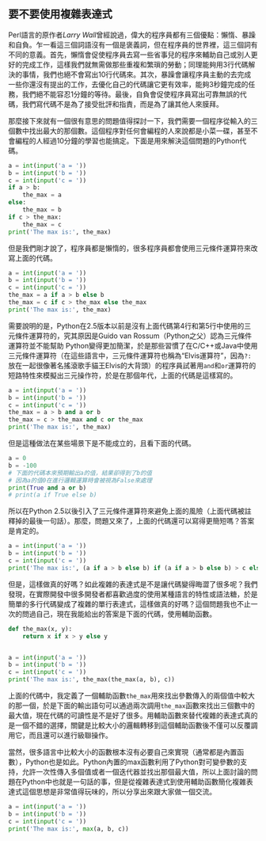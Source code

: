 ## 要不要使用複雜表達式

Perl語言的原作者*Larry Wall*曾經說過，偉大的程序員都有三個優點：懶惰、暴躁和自負。乍一看這三個詞語沒有一個是褒義詞，但在程序員的世界裡，這三個詞有不同的意義。首先，懶惰會促使程序員去寫一些省事兒的程序來輔助自己或別人更好的完成工作，這樣我們就無需做那些重複和繁瑣的勞動；同理能夠用3行代碼解決的事情，我們也絕不會寫出10行代碼來。其次，暴躁會讓程序員主動的去完成一些你還沒有提出的工作，去優化自己的代碼讓它更有效率，能夠3秒鐘完成的任務，我們絕不能容忍1分鐘的等待。最後，自負會促使程序員寫出可靠無誤的代碼，我們寫代碼不是為了接受批評和指責，而是為了讓其他人來膜拜。

那麼接下來就有一個很有意思的問題值得探討一下，我們需要一個程序從輸入的三個數中找出最大的那個數。這個程序對任何會編程的人來說都是小菜一碟，甚至不會編程的人經過10分鐘的學習也能搞定。下面是用來解決這個問題的Python代碼。

```Python
a = int(input('a = '))
b = int(input('b = '))
c = int(input('c = '))
if a > b:
	the_max = a
else:
	the_max = b
if c > the_max:
	the_max = c
print('The max is:', the_max)
```

但是我們剛才說了，程序員都是懶惰的，很多程序員都會使用三元條件運算符來改寫上面的代碼。

```Python
a = int(input('a = '))
b = int(input('b = '))
c = int(input('c = '))
the_max = a if a > b else b
the_max = c if c > the_max else the_max
print('The max is:', the_max)
```

需要說明的是，Python在2.5版本以前是沒有上面代碼第4行和第5行中使用的三元條件運算符的，究其原因是Guido van Rossum（Python之父）認為三元條件運算符並不能幫助 Python變得更加簡潔，於是那些習慣了在C/C++或Java中使用三元條件運算符（在這些語言中，三元條件運算符也稱為“Elvis運算符”，因為`?:`放在一起很像著名搖滾歌手貓王Elvis的大背頭）的程序員試著用`and`和`or`運算符的短路特性來模擬出三元操作符，於是在那個年代，上面的代碼是這樣寫的。

```Python
a = int(input('a = '))
b = int(input('b = '))
c = int(input('c = '))
the_max = a > b and a or b
the_max = c > the_max and c or the_max
print('The max is:', the_max)
```

但是這種做法在某些場景下是不能成立的，且看下面的代碼。

```Python
a = 0
b = -100
# 下面的代碼本來預期輸出a的值，結果卻得到了b的值
# 因為a的值0在進行邏輯運算時會被視為False來處理
print(True and a or b)
# print(a if True else b)
```

所以在Python 2.5以後引入了三元條件運算符來避免上面的風險（上面代碼被註釋掉的最後一句話）。那麼，問題又來了，上面的代碼還可以寫得更簡短嗎？答案是肯定的。

```Python
a = int(input('a = '))
b = int(input('b = '))
c = int(input('c = '))
print('The max is:', (a if a > b else b) if (a if a > b else b) > c else c)
```

但是，這樣做真的好嗎？如此複雜的表達式是不是讓代碼變得晦澀了很多呢？我們發現，在實際開發中很多開發者都喜歡過度的使用某種語言的特性或語法糖，於是簡單的多行代碼變成了複雜的單行表達式，這樣做真的好嗎？這個問題我也不止一次的問過自己，現在我能給出的答案是下面的代碼，使用輔助函數。

```Python
def the_max(x, y):
	return x if x > y else y


a = int(input('a = '))
b = int(input('b = '))
c = int(input('c = '))
print('The max is:', the_max(the_max(a, b), c))
```

上面的代碼中，我定義了一個輔助函數`the_max`用來找出參數傳入的兩個值中較大的那一個，於是下面的輸出語句可以通過兩次調用`the_max`函數來找出三個數中的最大值，現在代碼的可讀性是不是好了很多。用輔助函數來替代複雜的表達式真的是一個不錯的選擇，關鍵是比較大小的邏輯轉移到這個輔助函數後不僅可以反覆調用它，而且還可以進行級聯操作。

當然，很多語言中比較大小的函數根本沒有必要自己來實現（通常都是內置函數），Python也是如此。Python內置的max函數利用了Python對可變參數的支持，允許一次性傳入多個值或者一個迭代器並找出那個最大值，所以上面討論的問題在Python中也就是一句話的事，但是從複雜表達式到使用輔助函數簡化複雜表達式這個思想是非常值得玩味的，所以分享出來跟大家做一個交流。

```Python
a = int(input('a = '))
b = int(input('b = '))
c = int(input('c = '))
print('The max is:', max(a, b, c))
```

